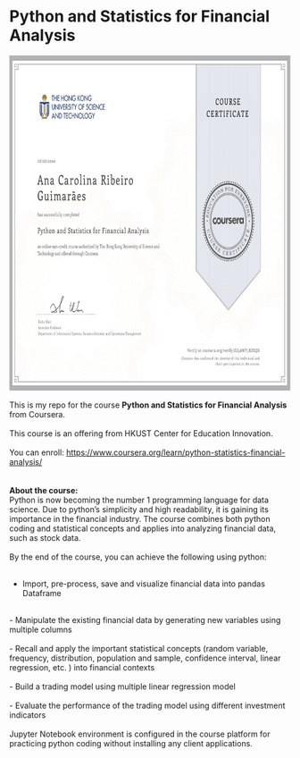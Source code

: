 # Python and Statistics for Financial Analysis

<p align="center">
    <img alt="Certificado" src="https://github.com/CarolRibeiroDS/Financial_Analysis/blob/master/Certificado.jpg" width="800" height="600">
</p>


This is my repo for the course <b>Python and Statistics for Financial Analysis</b> from Coursera.<br>
 <br>
 This course is an offering from HKUST Center for Education Innovation. <br>
 <br>You can enroll: https://www.coursera.org/learn/python-statistics-financial-analysis/ <br>
<br>
<br><b> About the course:</b><br>
Python is now becoming the number 1 programming language for data science. Due to python’s simplicity and high readability, it is gaining its importance in the financial industry.  The course combines both python coding and statistical concepts and applies into analyzing financial data, such as stock data.<br>
<br>
By the end of the course, you can achieve the following using python:<br>
<br>
- Import, pre-process, save and visualize financial data into pandas Dataframe<br>
<br>
- Manipulate the existing financial data by generating new variables using multiple columns<br>
<br>
- Recall and apply the important statistical concepts (random variable, frequency, distribution, population and sample, confidence interval, linear regression, etc. ) into financial contexts<br>
<br>
- Build a trading model using multiple linear regression model <br>
<br>
- Evaluate the performance of the trading model using different investment indicators<br>
<br>
Jupyter Notebook environment is configured in the course platform for practicing python coding without installing any client applications.<br>
